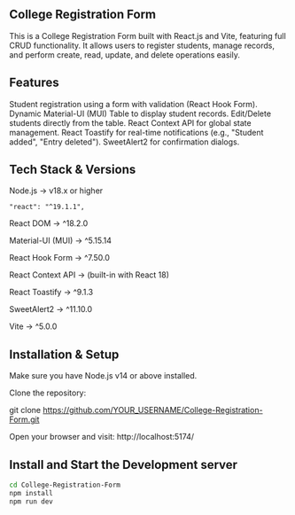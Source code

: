 ## College Registration Form

This is a College Registration Form built with React.js and Vite, featuring full CRUD functionality.
It allows users to register students, manage records, and perform create, read, update, and delete operations easily.

## Features

Student registration using a form with validation (React Hook Form).
Dynamic Material-UI (MUI) Table to display student records.
Edit/Delete students directly from the table.
React Context API for global state management.
React Toastify for real-time notifications (e.g., "Student added", "Entry deleted").
SweetAlert2 for confirmation dialogs.


 ## Tech Stack & Versions

Node.js → v18.x or higher

    "react": "^19.1.1",

React DOM → ^18.2.0

Material-UI (MUI) → ^5.15.14

React Hook Form → ^7.50.0

React Context API → (built-in with React 18)

React Toastify → ^9.1.3

SweetAlert2 → ^11.10.0

Vite → ^5.0.0

## Installation & Setup

Make sure you have Node.js v14 or above installed.

Clone the repository: 

git clone https://github.com/YOUR_USERNAME/College-Registration-Form.git

Open your browser and visit:
http://localhost:5174/


## Install and Start the Development server
```bash
cd College-Registration-Form
npm install
npm run dev
